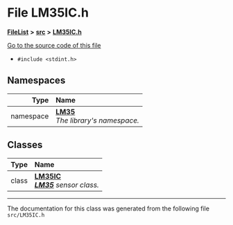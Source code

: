 

# File LM35IC.h



[**FileList**](files.md) **>** [**src**](dir_68267d1309a1af8e8297ef4c3efbcdba.md) **>** [**LM35IC.h**](LM35IC_8h.md)

[Go to the source code of this file](LM35IC_8h_source.md)



* `#include <stdint.h>`













## Namespaces

| Type | Name |
| ---: | :--- |
| namespace | [**LM35**](namespaceLM35.md) <br>_The library's namespace._  |


## Classes

| Type | Name |
| ---: | :--- |
| class | [**LM35IC**](classLM35_1_1LM35IC.md) <br>[_**LM35**_](namespaceLM35.md) _sensor class._ |



















































------------------------------
The documentation for this class was generated from the following file `src/LM35IC.h`

